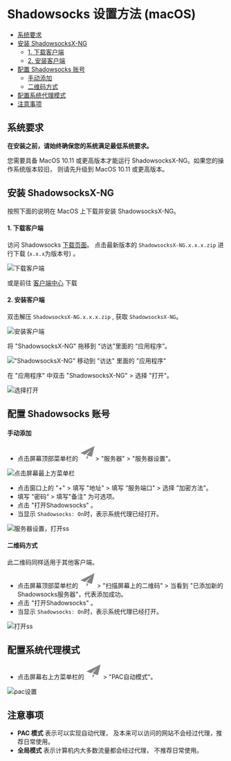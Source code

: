 # Shadowsocks 设置方法 (macOS)


- [系统要求](#系统要求)
- [安装 ShadowsocksX-NG](#安装-shadowsocksx-ng)
	- [1. 下载客户端](#1-下载客户端)
	- [2. 安装客户端](#2-安装客户端)
- [配置 Shadowsocks 账号](#配置-shadowsocks-账号)
	- [手动添加](#手动添加)
	- [二维码方式](#二维码方式)
- [配置系统代理模式](#配置系统代理模式)
- [注意事项](#注意事项)


## 系统要求
**在安装之前，请始终确保您的系统满足最低系统要求。**

您需要具备 MacOS 10.11 或更高版本才能运行 ShadowsocksX-NG。如果您的操作系统版本较旧， 则请先升级到 MacOS 10.11 或更高版本。

## 安装 ShadowsocksX-NG
按照下面的说明在 MacOS 上下载并安装 ShadowsocksX-NG。

#### 1. 下载客户端

访问 Shadowsocks [下载页面](https://github.com/shadowsocks/ShadowsocksX-NG/releases/)。
点击最新版本的 `ShadowsocksX-NG.x.x.x.zip` 进行下载 (`x.x.x`为版本号) 。

![下载客户端](https://i.postimg.cc/FHsRrncm/mac-1.png)

或是前往 [客户端中心](https://shadowsocks.org/en/download/clients.html) 下载

#### 2. 安装客户端

双击解压 `ShadowsocksX-NG.x.x.x.zip` , 获取 `ShadowsocksX-NG`。

![安装客户端](https://i.postimg.cc/SxTKJ779/mac-2.png)

将 "ShadowsocksX-NG" 拖移到 “访达”里面的 “应用程序”。

!["ShadowsocksX-NG" 移动到 "访达" 里面的 "应用程序"](https://i.postimg.cc/prJWxDLp/mac-3.gif)

在 "应用程序" 中双击 "ShadowsocksX-NG" > 选择 "打开"。

![选择打开](https://i.postimg.cc/BvRQCSzQ/mac-4.png)

## 配置 Shadowsocks 账号

#### 手动添加

* 点击屏幕顶部菜单栏的 ![menu_icon_disabled](./images/ss/mac-menu_icon_disabled.png)> "服务器" > "服务器设置"。

![点击屏幕最上方菜单栏](https://i.postimg.cc/WpGbMPwT/mac-5.png)

* 点击窗口上的 "+" > 填写 "地址" > 填写 “服务端口" > 选择 ”加密方法"。
* 填写 "密码“ > 填写"备注" 为可选项。
* 点击 "打开Shadowsocks" 。
* 当显示 `Shadowsocks: On`时，表示系统代理已经打开。

![服务器设置，打开ss](https://i.postimg.cc/T3wdM5M3/mac-6.png)

#### 二维码方式

此二维码同样适用于其他客户端。

* 点击屏幕顶部菜单栏的 ![menu_icon_disabled](./images/ss/mac-menu_icon_disabled.png) > "扫描屏幕上的二维码" > 当看到 "已添加新的Shadowsocks服务器"，代表添加成功。
* 点击 "打开Shadowsocks" 。
* 当显示 `Shadowsocks: On`时，表示系统代理已经打开。

![打开ss](https://i.postimg.cc/SNVSv7PP/mac-7.png)

## 配置系统代理模式
*  点击屏幕右上方菜单栏的 ![menu_icon_disabled](./images/ss/mac-menu_icon_disabled.png)  > "PAC自动模式"。

![pac设置](https://i.postimg.cc/QxjNmnf5/mac-8.png)

## 注意事项
* **PAC 模式** 表示可以实现自动代理， 及本来可以访问的网站不会经过代理，推荐日常使用。
* **全局模式** 表示计算机内大多数流量都会经过代理， 不推荐日常使用。
